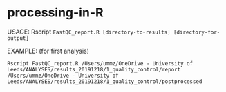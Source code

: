 # processing-in-R

USAGE: Rscript `FastQC_report.R [directory-to-results] [directory-for-output]`

EXAMPLE: (for first analysis) 
```
Rscript FastQC_report.R /Users/ummz/OneDrive - University of Leeds/ANALYSES/results_20191218/1_quality_control/report /Users/ummz/OneDrive - University of Leeds/ANALYSES/results_20191218/1_quality_control/postprocessed
```
